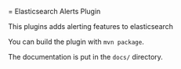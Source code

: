 = Elasticsearch Alerts Plugin

This plugins adds alerting features to elasticsearch

You can build the plugin with `mvn package`.

The documentation is put in the `docs/` directory.